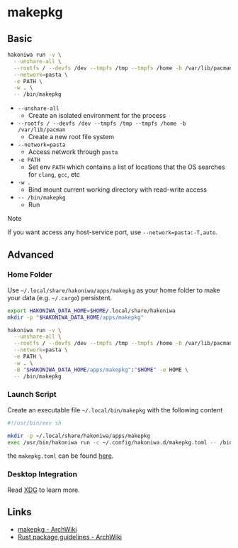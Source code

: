 # makepkg

## Basic

```sh
hakoniwa run -v \
  --unshare-all \
  --rootfs / --devfs /dev --tmpfs /tmp --tmpfs /home -b /var/lib/pacman \
  --network=pasta \
  -e PATH \
  -w . \
  -- /bin/makepkg
```

- `--unshare-all`
  - Create an isolated environment for the process
- `--rootfs / --devfs /dev --tmpfs /tmp --tmpfs /home -b /var/lib/pacman`
  - Create a new root file system
- `--network=pasta`
  - Access network through `pasta`
- `-e PATH`
  - Set env `PATH` which contains a list of locations that the OS searches for `clang`, `gcc`, etc
- `-w .`
  - Bind mount current working directory with read-write access
- `-- /bin/makepkg`
  - Run

> [!NOTE]
> If you want access any host-service port, use `--network=pasta:-T,auto`.

## Advanced

### Home Folder

Use `~/.local/share/hakoniwa/apps/makepkg` as your home folder to make your data (e.g. `~/.cargo`) persistent.

```sh
export HAKONIWA_DATA_HOME=$HOME/.local/share/hakoniwa
mkdir -p "$HAKONIWA_DATA_HOME/apps/makepkg"

hakoniwa run -v \
  --unshare-all \
  --rootfs / --devfs /dev --tmpfs /tmp --tmpfs /home -b /var/lib/pacman \
  --network=pasta \
  -e PATH \
  -w . \
  -B "$HAKONIWA_DATA_HOME/apps/makepkg":"$HOME" -e HOME \
  -- /bin/makepkg
```

### Launch Script

Create an executable file `~/.local/bin/makepkg` with the following content

```sh
#!/usr/bin/env sh

mkdir -p ~/.local/share/hakoniwa/apps/makepkg
exec /usr/bin/hakoniwa run -c ~/.config/hakoniwa.d/makepkg.toml -- /bin/makepkg "$@"
```

the `makepkg.toml` can be found [here](../xdg/config/hakoniwa.d/makepkg.toml).

### Desktop Integration

Read [XDG](../xdg) to learn more.

## Links

- [makepkg - ArchWiki](https://wiki.archlinux.org/title/Makepkg)
- [Rust package guidelines - ArchWiki](https://wiki.archlinux.org/title/Rust_package_guidelines)
